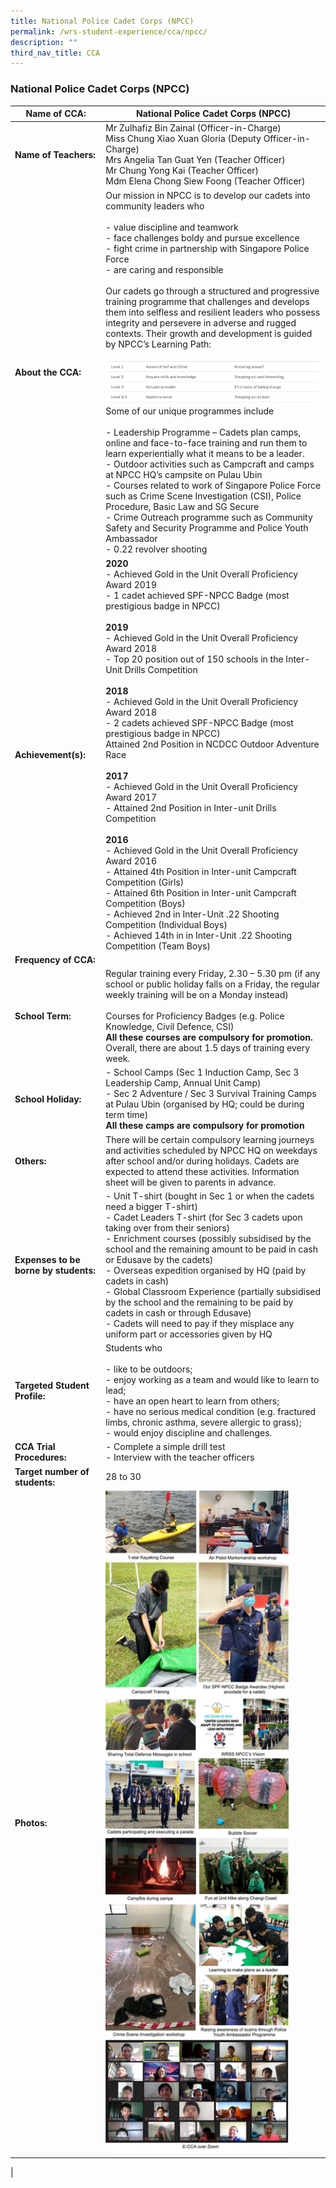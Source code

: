 ```yaml
---
title: National Police Cadet Corps (NPCC)
permalink: /wrs-student-experience/cca/npcc/
description: ""
third_nav_title: CCA
---
```

### **National Police Cadet Corps (NPCC)**

| Name of CCA: | National Police Cadet Corps (NPCC) |
|---|---|
| **Name  of Teachers:** | Mr Zulhafiz Bin Zainal (Officer-in-Charge)<br>Miss Chung Xiao Xuan Gloria (Deputy Officer-in-Charge)<br>Mrs Angelia Tan Guat Yen (Teacher Officer)<br>Mr Chung Yong Kai (Teacher Officer)<br>Mdm Elena Chong Siew Foong (Teacher Officer) |
| **About the CCA:** | Our mission in NPCC is to develop our cadets into community leaders who<br><br>- value discipline and teamwork<br>- face challenges boldy and pursue excellence<br>- fight crime in partnership with Singapore Police Force<br>- are caring and responsible<br><br>Our cadets go through a structured and progressive training programme that challenges and develops them into selfless and resilient leaders who possess integrity and persevere in adverse and rugged contexts. Their growth and development is guided by NPCC’s Learning Path:<br><br>![](/images/npcc1.jpg)<br>Some of our unique programmes include<br><br>- Leadership Programme – Cadets plan camps, online and face-to-face training and run them to learn experientially what it means to be a leader.<br>- Outdoor activities such as Campcraft and camps at NPCC HQ’s campsite on Pulau Ubin<br>- Courses related to work of Singapore Police Force such as Crime Scene Investigation (CSI), Police Procedure, Basic Law and SG Secure<br>- Crime Outreach programme such as Community Safety and Security Programme and Police Youth Ambassador<br>- 0.22 revolver shooting |
| **Achievement(s):** | **2020**<br>- Achieved Gold in the Unit Overall Proficiency Award 2019<br>- 1 cadet achieved SPF-NPCC Badge (most prestigious badge in NPCC)<br><br>**2019**<br>- Achieved Gold in the Unit Overall Proficiency Award 2018<br>- Top 20 position out of 150 schools in the Inter-Unit Drills Competition<br><br>**2018**<br>- Achieved Gold in the Unit Overall Proficiency Award 2018<br>- 2 cadets achieved SPF-NPCC Badge (most prestigious badge in NPCC)<br>Attained 2nd Position in NCDCC Outdoor Adventure Race<br><br>**2017**<br>- Achieved Gold in the Unit Overall Proficiency Award 2017<br>- Attained 2nd Position in Inter-unit Drills Competition<br><br>**2016**<br>- Achieved Gold in the Unit Overall Proficiency Award 2016<br>- Attained 4th Position in Inter-unit Campcraft Competition (Girls)<br>- Attained 6th Position in Inter-unit Campcraft Competition (Boys)<br>- Achieved 2nd in Inter-Unit .22 Shooting Competition (Individual Boys)<br>- Achieved 14th in in Inter-Unit .22 Shooting Competition (Team Boys) |
| **Frequency of CCA:** |  |
| **School Term:** | Regular training every Friday, 2.30 – 5.30 pm (if any school or public holiday falls on a Friday, the regular weekly training will be on a Monday instead)<br><br>Courses for Proficiency Badges (e.g. Police Knowledge, Civil Defence, CSI)<br>**All these courses are compulsory for promotion.**<br>Overall, there are about 1.5 days of training every week. |
| **School Holiday:** | - School Camps (Sec 1 Induction Camp, Sec 3 Leadership Camp, Annual Unit Camp)<br>- Sec 2 Adventure / Sec 3 Survival Training Camps at Pulau Ubin (organised by HQ; could be during term time)<br>**All these camps are compulsory for promotion** |
| **Others:** | There will be certain compulsory learning journeys and activities scheduled by NPCC HQ on weekdays after school and/or during holidays. Cadets are expected to attend these activities. Information sheet will be given to parents in advance. |
| **Expenses to be borne by students:** | - Unit T-shirt (bought in Sec 1 or when the cadets need a bigger T-shirt)<br>- Cadet Leaders T-shirt (for Sec 3 cadets upon taking over from their seniors)<br>- Enrichment courses (possibly subsidised by the school and the remaining amount to be paid in cash or Edusave by the cadets)<br>- Overseas expedition organised by HQ (paid by cadets in cash)<br>- Global Classroom Experience (partially subsidised by the school and the remaining to be paid by cadets in cash or through Edusave)<br>- Cadets will need to pay if they misplace any uniform part or accessories given by HQ |
| **Targeted Student Profile:** | Students who<br><br>- like to be outdoors;<br>- enjoy working as a team and would like to learn to lead;<br>- have an open heart to learn from others;<br>- have no serious medical condition (e.g. fractured limbs, chronic asthma, severe allergic to grass);<br>- would enjoy discipline and challenges. |
| **CCA Trial Procedures:** | - Complete a simple drill test<br>- Interview with the teacher officers |
| **Target number of students:** |  28 to 30 |
| **Photos:** | <img style="width:85%" src="/images/npcc2.jpg"> |
|
